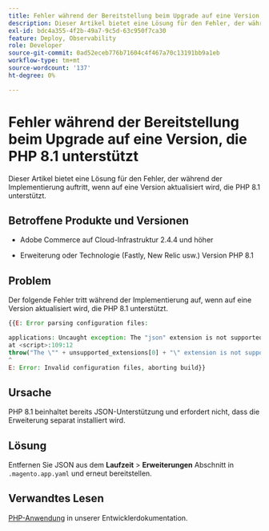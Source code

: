 ```yaml
---
title: Fehler während der Bereitstellung beim Upgrade auf eine Version, die PHP 8.1 unterstützt
description: Dieser Artikel bietet eine Lösung für den Fehler, der während der Implementierung auftritt, wenn auf eine Version aktualisiert wird, die PHP 8.1 unterstützt.
exl-id: bdc4a355-4f2b-49a7-9c5d-63c950f7ca30
feature: Deploy, Observability
role: Developer
source-git-commit: 0ad52eceb776b71604c4f467a70c13191bb9a1eb
workflow-type: tm+mt
source-wordcount: '137'
ht-degree: 0%

---
```


# Fehler während der Bereitstellung beim Upgrade auf eine Version, die PHP 8.1 unterstützt

Dieser Artikel bietet eine Lösung für den Fehler, der während der Implementierung auftritt, wenn auf eine Version aktualisiert wird, die PHP 8.1 unterstützt.

## Betroffene Produkte und Versionen

* Adobe Commerce auf Cloud-Infrastruktur 2.4.4 und höher

* Erweiterung oder Technologie (Fastly, New Relic usw.) Version PHP 8.1

## Problem

Der folgende Fehler tritt während der Implementierung auf, wenn auf eine Version aktualisiert wird, die PHP 8.1 unterstützt.

```PHP
{{E: Error parsing configuration files:

applications: Uncaught exception: The "json" extension is not supported for php:8.1
at <script>:109:12
throw("The \"" + unsupported_extensions[0] + "\" extension is not supported for " + service.type);
^
E: Error: Invalid configuration files, aborting build}}
```

## Ursache

PHP 8.1 beinhaltet bereits JSON-Unterstützung und erfordert nicht, dass die Erweiterung separat installiert wird.

## Lösung

Entfernen Sie JSON aus dem **Laufzeit** > **Erweiterungen** Abschnitt in `.magento.app.yaml` und erneut bereitstellen.

## Verwandtes Lesen

[PHP-Anwendung](https://devdocs.magento.com/cloud/project/magento-app-php-application.html) in unserer Entwicklerdokumentation.
